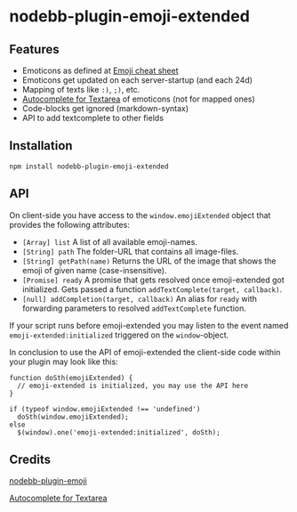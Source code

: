 # nodebb-plugin-emoji-extended

## Features

 + Emoticons as defined at [Emoji cheat sheet](http://www.emoji-cheat-sheet.com)
 + Emoticons get updated on each server-startup (and each 24d)
 + Mapping of texts like `:)`, `;)`, etc.
 + [Autocomplete for Textarea](https://github.com/yuku-t/jquery-textcomplete) of emoticons (not for mapped ones)
 + Code-blocks get ignored (markdown-syntax)
 + API to add textcomplete to other fields

## Installation

    npm install nodebb-plugin-emoji-extended

## API

On client-side you have access to the `window.emojiExtended` object that provides the following attributes:

 * `[Array] list` A list of all available emoji-names.
 * `[String] path` The folder-URL that contains all image-files.
 * `[String] getPath(name)` Returns the URL of the image that shows the emoji of given name (case-insensitive).
 * `[Promise] ready` A promise that gets resolved once emoji-extended got initialized. Gets passed a function
   `addTextComplete(target, callback)`.
 * `[null] addCompletion(target, callback)` An alias for `ready` with forwarding parameters to resolved
   `addTextComplete` function.

If your script runs before emoji-extended you may listen to the event named `emoji-extended:initialized` triggered on
the `window`-object.

In conclusion to use the API of emoji-extended the client-side code within your plugin may look like this:

    function doSth(emojiExtended) {
      // emoji-extended is initialized, you may use the API here
    }
    
    if (typeof window.emojiExtended !== 'undefined')
      doSth(window.emojiExtended);
    else
      $(window).one('emoji-extended:initialized', doSth);


## Credits

[nodebb-plugin-emoji](https://github.com/julianlam/nodebb-plugin-emoji)

[Autocomplete for Textarea](https://github.com/yuku-t/jquery-textcomplete)